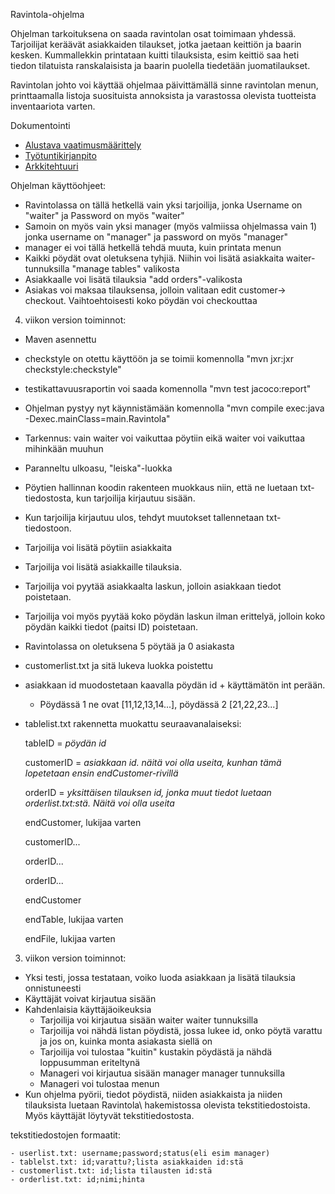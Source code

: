 Ravintola-ohjelma

Ohjelman tarkoituksena on saada ravintolan osat toimimaan yhdessä. Tarjoilijat keräävät asiakkaiden tilaukset, jotka jaetaan keittiön ja 
baarin kesken. Kummallekkin printataan kuitti tilauksista, esim keittiö saa heti tiedon tilatuista ranskalaisista ja baarin puolella 
tiedetään juomatilaukset. 

Ravintolan johto voi käyttää ohjelmaa päivittämällä sinne ravintolan menun, printtaamalla listoja suosituista annoksista ja varastossa 
olevista tuotteista inventaariota varten.

Dokumentointi

- [Alustava vaatimusmäärittely](https://github.com/manttoni/ot-harjoitustyo/blob/master/dokumentointi/Maarittelydokumentti.md)
- [Työtuntikirjanpito](https://github.com/manttoni/ot-harjoitustyo/blob/master/ty%C3%B6tuntikirjanpito.txt)
- [Arkkitehtuuri](https://github.com/manttoni/ot-harjoitustyo/blob/master/dokumentointi/arkkitehtuuri.md)

Ohjelman käyttöohjeet:

- Ravintolassa on tällä hetkellä vain yksi tarjoilija, jonka Username on "waiter" ja Password on myös "waiter"
- Samoin on myös vain yksi manager (myös valmiissa ohjelmassa vain 1) jonka username on "manager" ja password on myös "manager"
- manager ei voi tällä hetkellä tehdä muuta, kuin printata menun
- Kaikki pöydät ovat oletuksena tyhjiä. Niihin voi lisätä asiakkaita waiter-tunnuksilla "manage tables" valikosta
- Asiakkaalle voi lisätä tilauksia "add orders"-valikosta
- Asiakas voi maksaa tilauksensa, jolloin valitaan edit customer-> checkout. Vaihtoehtoisesti koko pöydän voi checkouttaa


4. viikon version toiminnot:

- Maven asennettu
- checkstyle on otettu käyttöön ja se toimii komennolla "mvn jxr:jxr checkstyle:checkstyle"
- testikattavuusraportin voi saada komennolla "mvn test jacoco:report"
- Ohjelman pystyy nyt käynnistämään komennolla "mvn compile exec:java -Dexec.mainClass=main.Ravintola"
- Tarkennus: vain waiter voi vaikuttaa pöytiin eikä waiter voi vaikuttaa mihinkään muuhun
- Paranneltu ulkoasu, "leiska"-luokka
- Pöytien hallinnan koodin rakenteen muokkaus niin, että ne luetaan txt-tiedostosta, kun tarjoilija kirjautuu sisään. 
- Kun tarjoilija kirjautuu ulos, tehdyt muutokset tallennetaan txt-tiedostoon.
- Tarjoilija voi lisätä pöytiin asiakkaita
- Tarjoilija voi lisätä asiakkaille tilauksia.
- Tarjoilija voi pyytää asiakkaalta laskun, jolloin asiakkaan tiedot poistetaan.
- Tarjoilija voi myös pyytää koko pöydän laskun ilman erittelyä, jolloin koko pöydän kaikki tiedot (paitsi ID) poistetaan.
- Ravintolassa on oletuksena 5 pöytää ja 0 asiakasta
- customerlist.txt ja sitä lukeva luokka poistettu
- asiakkaan id muodostetaan kaavalla pöydän id + käyttämätön int perään. 
	- Pöydässä 1 ne ovat [11,12,13,14...], pöydässä 2 [21,22,23...]
- tablelist.txt rakennetta muokattu seuraavanalaiseksi:

	tableID = *pöydän id*

	customerID = *asiakkaan id. näitä voi olla useita, kunhan tämä lopetetaan ensin endCustomer-rivillä*

	orderID = *yksittäisen tilauksen id, jonka muut tiedot luetaan orderlist.txt:stä. Näitä voi olla useita*

	endCustomer, lukijaa varten

	customerID...

	orderID...

	orderID...

	endCustomer

	endTable, lukijaa varten

	endFile, lukijaa varten

3. viikon version toiminnot:

- Yksi testi, jossa testataan, voiko luoda asiakkaan ja lisätä tilauksia onnistuneesti
- Käyttäjät voivat kirjautua sisään
- Kahdenlaisia käyttäjäoikeuksia
	- Tarjoilija voi kirjautua sisään waiter waiter tunnuksilla
	- Tarjoilija voi nähdä listan pöydistä, jossa lukee id, onko pöytä varattu ja jos on, kuinka monta asiakasta 
siellä on
	- Tarjoilija voi tulostaa "kuitin" kustakin pöydästä ja nähdä loppusumman eriteltynä
	- Manageri voi kirjautua sisään manager manager tunnuksilla
	- Manageri voi tulostaa menun
- Kun ohjelma pyörii, tiedot pöydistä, niiden asiakkaista ja niiden tilauksista luetaan Ravintola\ hakemistossa 
olevista tekstitiedostoista. Myös käyttäjät löytyvät tekstitiedostosta.

tekstitiedostojen formaatit:

	- userlist.txt: username;password;status(eli esim manager)
	- tablelst.txt: id;varattu?;lista asiakkaiden id:stä
	- customerlist.txt: id;lista tilausten id:stä
	- orderlist.txt: id;nimi;hinta


